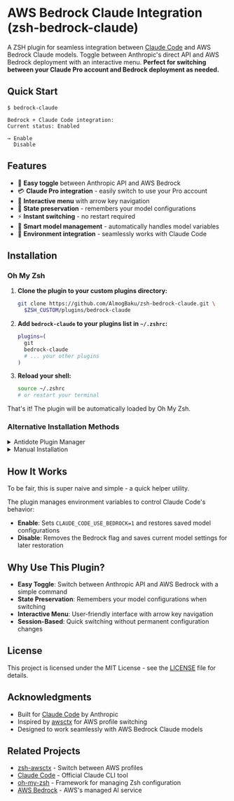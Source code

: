 # AWS Bedrock Claude Integration (zsh-bedrock-claude)

A ZSH plugin for seamless integration between [Claude Code](https://docs.anthropic.com/en/docs/claude-code) and AWS Bedrock Claude models. Toggle between Anthropic's direct API and AWS Bedrock deployment with an interactive menu. **Perfect for switching between your Claude Pro account and Bedrock deployment as needed.**

## Quick Start

```console
$ bedrock-claude

Bedrock + Claude Code integration:
Current status: Enabled

→ Enable
  Disable
```

## Features

- 🔄 **Easy toggle** between Anthropic API and AWS Bedrock
- 💳 **Claude Pro integration** - easily switch to use your Pro account
- 🎯 **Interactive menu** with arrow key navigation
- 💾 **State preservation** - remembers your model configurations
- ⚡ **Instant switching** - no restart required
- 🧠 **Smart model management** - automatically handles model variables
- 🔧 **Environment integration** - seamlessly works with Claude Code

## Installation

### Oh My Zsh

1. **Clone the plugin to your custom plugins directory:**
   ```bash
   git clone https://github.com/AlmogBaku/zsh-bedrock-claude.git \
     $ZSH_CUSTOM/plugins/bedrock-claude
   ```

2. **Add `bedrock-claude` to your plugins list in `~/.zshrc`:**
   ```bash
   plugins=(
     git
     bedrock-claude
     # ... your other plugins
   )
   ```

3. **Reload your shell:**
   ```bash
   source ~/.zshrc
   # or restart your terminal
   ```

That's it! The plugin will be automatically loaded by Oh My Zsh.

### Alternative Installation Methods

<details>
<summary>Antidote Plugin Manager</summary>

1. **Add to your `.zsh_plugins.txt`:**
   ```
   AlmogBaku/zsh-bedrock-claude
   ```

   Or **bundle directly in your `.zshrc`:**
   ```bash
   antidote bundle AlmogBaku/zsh-bedrock-claude
   ```

2. **Reload your shell:**
   ```bash
   source ~/.zshrc
   ```

</details>

<details>
<summary>Manual Installation</summary>

1. **Download the script:**
   ```bash
   curl -o ~/.zsh/bedrock-claude.zsh \
     https://raw.githubusercontent.com/AlmogBaku/zsh-bedrock-claude/main/bedrock-claude.plugin.zsh
   ```

2. **Source in your `.zshrc`:**
   ```bash
   source ~/.zsh/bedrock-claude.zsh
   ```

</details>

## How It Works
To be fair, this is super naive and simple - a quick helper utility.


The plugin manages environment variables to control Claude Code's behavior:
- **Enable**: Sets `CLAUDE_CODE_USE_BEDROCK=1` and restores saved model configurations
- **Disable**: Removes the Bedrock flag and saves current model settings for later restoration


## Why Use This Plugin?

- **Easy Toggle**: Switch between Anthropic API and AWS Bedrock with a simple command
- **State Preservation**: Remembers your model configurations when switching
- **Interactive Menu**: User-friendly interface with arrow key navigation
- **Session-Based**: Quick switching without permanent configuration changes

## License

This project is licensed under the MIT License - see the [LICENSE](LICENSE) file for details.

## Acknowledgments

- Built for [Claude Code](https://docs.anthropic.com/en/docs/claude-code) by Anthropic
- Inspired by [awsctx](https://github.com/AlmogBaku/zsh-awsctx) for AWS profile switching
- Designed to work seamlessly with AWS Bedrock Claude models

## Related Projects

- [zsh-awsctx](https://github.com/AlmogBaku/zsh-awsctx) - Switch between AWS profiles
- [Claude Code](https://docs.anthropic.com/en/docs/claude-code) - Official Claude CLI tool
- [oh-my-zsh](https://github.com/ohmyzsh/ohmyzsh) - Framework for managing Zsh configuration
- [AWS Bedrock](https://aws.amazon.com/bedrock/) - AWS's managed AI service

